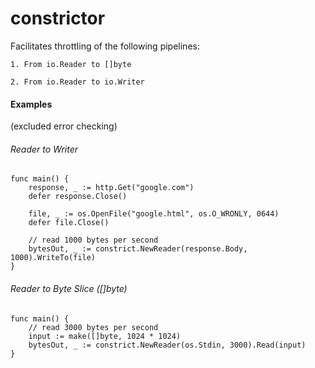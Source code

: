 # constrictor

Facilitates throttling of the following pipelines:

    1. From io.Reader to []byte
    
    2. From io.Reader to io.Writer

#### Examples
(excluded error checking)

###### Reader to Writer
```
func main() {
    response, _ := http.Get("google.com")
    defer response.Close()

    file, _ := os.OpenFile("google.html", os.O_WRONLY, 0644)
    defer file.Close()

    // read 1000 bytes per second
    bytesOut, _ := constrict.NewReader(response.Body, 1000).WriteTo(file)
}
```

###### Reader to Byte Slice ([]byte)
```
func main() {
    // read 3000 bytes per second
    input := make([]byte, 1024 * 1024)
    bytesOut, _ := constrict.NewReader(os.Stdin, 3000).Read(input)
}
```
